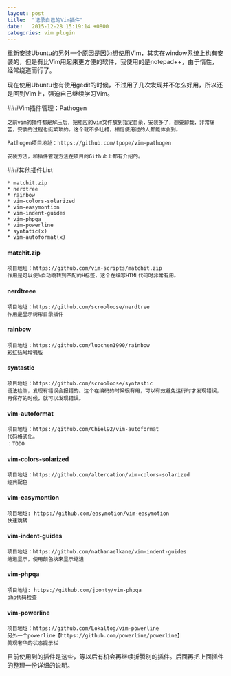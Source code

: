 ```yaml
---
layout: post
title:  "记录自己的Vim插件"
date:   2015-12-28 15:19:14 +0800
categories: vim plugin
---
```

重新安装Ubuntu的另外一个原因是因为想使用Vim，其实在window系统上也有安装的，但是有比Vim用起来更方便的软件，我使用的是notepad++，由于惰性，经常绕道而行了。
    
现在使用Ubuntu也有使用gedit的时候，不过用了几次发现并不怎么好用，所以还是回到Vim上，强迫自己继续学习Vim。
    
###Vim插件管理：Pathogen
    
	之前vim的插件都是解压后，把相应的vim文件放到指定目录，安装多了，想要卸载，非常痛苦，安装的过程也挺繁琐的。这个就不多吐槽，相信使用过的人都能体会到。
    
	Pathogen项目地址：https://github.com/tpope/vim-pathogen
    
	安装方法，和插件管理方法在项目的Github上都有介绍的。
    
###其他插件List
    
    * matchit.zip
    * nerdtree
    * rainbow
    * vim-colors-solarized
    * vim-easymontion
    * vim-indent-guides
    * vim-phpqa
    * vim-powerline
    * syntatic(x)
    * vim-autoformat(x)
    
#### matchit.zip
    项目地址：https://github.com/vim-scripts/matchit.zip
    作用是可以使%自动跳转到匹配的H标签，这个在编写HTML代码时非常有用。
   
#### nerdtreee
    项目地址：https://github.com/scrooloose/nerdtree
    作用是显示树形目录插件

#### rainbow
	项目地址：https://github.com/luochen1990/rainbow
	彩虹括号增强版
	
#### syntastic
	项目地址：https://github.com/scrooloose/syntastic
	语法检测，发现有错误会报错的。这个在编码的时候很有用，可以有效避免运行时才发现错误，再保存的时候，就可以发现错误。
	
#### vim-autoformat
	项目地址：https://github.com/Chiel92/vim-autoformat
	代码格式化。
	：TODO

#### vim-colors-solarized
	项目地址：https://github.com/altercation/vim-colors-solarized
	经典配色

#### vim-easymontion
    项目地址: https://github.com/easymotion/vim-easymotion
    快速跳转

#### vim-indent-guides
	项目地址：https://github.com/nathanaelkane/vim-indent-guides
	缩进显示，使用颜色块来显示缩进

#### vim-phpqa
    项目地址: https://github.com/joonty/vim-phpqa
    php代码检查

#### vim-powerline
	项目地址：https://github.com/Lokaltog/vim-powerline
	另外一个powerline【https://github.com/powerline/powerline】
	美观奢华的状态提示栏

目前使用到的插件是这些，等以后有机会再继续折腾别的插件。后面再把上面插件的整理一份详细的说明。
